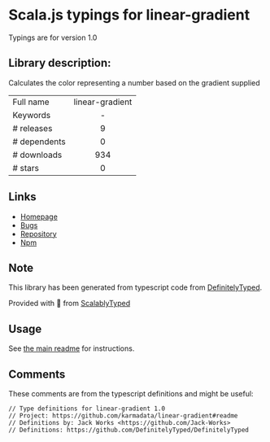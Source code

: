 
# Scala.js typings for linear-gradient

Typings are for version 1.0

## Library description:
Calculates the color representing a number based on the gradient supplied

|                    |                 |
| ------------------ | :-------------: |
| Full name          | linear-gradient |
| Keywords           | - |
| # releases         | 9 |
| # dependents       | 0 |
| # downloads        | 934 |
| # stars            | 0 |

## Links
- [Homepage](https://github.com/karmadata/linear-gradient#readme)
- [Bugs](https://github.com/karmadata/linear-gradient/issues)
- [Repository](https://github.com/karmadata/linear-gradient)
- [Npm](https://www.npmjs.com/package/linear-gradient)
    


## Note
This library has been generated from typescript code from [DefinitelyTyped](https://definitelytyped.org).

Provided with :purple_heart: from [ScalablyTyped](https://github.com/oyvindberg/ScalablyTyped)

## Usage
See [the main readme](../../readme.md) for instructions.

## Comments

These comments are from the typescript definitions and might be useful:
```
// Type definitions for linear-gradient 1.0
// Project: https://github.com/karmadata/linear-gradient#readme
// Definitions by: Jack Works <https://github.com/Jack-Works>
// Definitions: https://github.com/DefinitelyTyped/DefinitelyTyped

```

